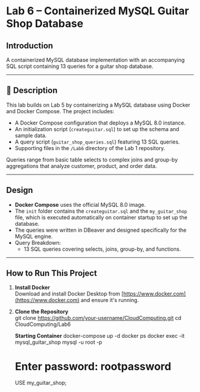 # Lab 6 – Containerized MySQL Guitar Shop Database

## Introduction  
A containerized MySQL database implementation with an accompanying SQL script containing 13 queries for a guitar shop database.

---

## 📄 Description  
This lab builds on Lab 5 by containerizing a MySQL database using Docker and Docker Compose. The project includes:
- A Docker Compose configuration that deploys a MySQL 8.0 instance.
- An initialization script (`createguitar.sql`) to set up the schema and sample data.
- A query script (`guitar_shop_queries.sql`) featuring 13 SQL queries.
- Supporting files in the `/Lab6` directory of the Lab 1 repository.

Queries range from basic table selects to complex joins and group-by aggregations that analyze customer, product, and order data.

---

## Design  

- **Docker Compose** uses the official MySQL 8.0 image.
- The `init` folder contains the `createguitar.sql` and the `my_guitar_shop` file, which is executed automatically on container startup to set up the database.
- The queries were written in DBeaver and designed specifically for the MySQL engine.
- Query Breakdown:
  - 13 SQL queries covering selects, joins, group-by, and functions.

---

## How to Run This Project  

1. **Install Docker**  
   Download and install Docker Desktop from [https://www.docker.com](https://www.docker.com) and ensure it's running.

2. **Clone the Repository**  
   git clone https://github.com/your-username/CloudComputing.git
   cd CloudComputing/Lab6
   
   **Starting Container**
   docker-compose up -d
   docker ps
   docker exec -it mysql_guitar_shop mysql -u root -p
    # Enter password: rootpassword
    USE my_guitar_shop;

